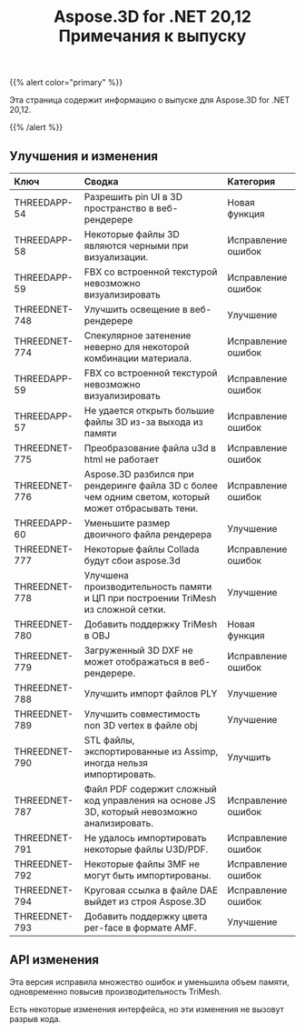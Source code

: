 ﻿---
title: Aspose.3D for .NET 20,12 Примечания к выпуску
type: docs
weight: 5
url: /ru/net/aspose-3d-for-net-20-12-release-notes/
---
{{% alert color="primary" %}}

Эта страница содержит информацию о выпуске для Aspose.3D for .NET 20,12.

{{% /alert %}}
## **Улучшения и изменения**

|**Ключ**|**Сводка**|**Категория**|
|:- |:- |:- |
|THREEDAPP-54 |Разрешить pin UI в 3D пространство в веб-рендерере|Новая функция|
|THREEDAPP-58 |Некоторые файлы 3D являются черными при визуализации.|Исправление ошибок|
|THREEDAPP-59 |FBX со встроенной текстурой невозможно визуализировать|Исправление ошибок|
|THREEDNET-748 |Улучшить освещение в веб-рендерере|Улучшение|
|THREEDNET-774 |Спекулярное затенение неверно для некоторой комбинации материала.|Исправление ошибок|
|THREEDAPP-59 |FBX со встроенной текстурой невозможно визуализировать|Исправление ошибок|
|THREEDAPP-57 |Не удается открыть большие файлы 3D из-за выхода из памяти|Исправление ошибок|
|THREEDNET-775 |Преобразование файла u3d в html не работает|Исправление ошибок|
|THREEDNET-776 |Aspose.3D разбился при рендеринге файла 3D с более чем одним светом, который может отбрасывать тени.|Исправление ошибок|
|THREEDAPP-60 |Уменьшите размер двоичного файла рендерера|Улучшение|
|THREEDNET-777 |Некоторые файлы Collada будут сбои aspose.3d|Исправление ошибок|
|THREEDNET-778 |Улучшена производительность памяти и ЦП при построении TriMesh из сложной сетки.|Улучшение|
|THREEDNET-780 |Добавить поддержку TriMesh в OBJ|Новая функция|
|THREEDNET-779 |Загруженный 3D DXF не может отображаться в веб-рендерере.|Исправление ошибок|
|THREEDNET-788 |Улучшить импорт файлов PLY|Улучшение|
|THREEDNET-789 |Улучшить совместимость non 3D vertex в файле obj|Улучшение|
|THREEDNET-790 |STL файлы, экспортированные из Assimp, иногда нельзя импортировать.|Улучшить|
|THREEDNET-787 |Файл PDF содержит сложный код управления на основе JS 3D, который невозможно анализировать.|Исправление ошибок|
|THREEDNET-791 |Не удалось импортировать некоторые файлы U3D/PDF.|Исправление ошибок|
|THREEDNET-792 |Некоторые файлы 3MF не могут быть импортированы.|Исправление ошибок|
|THREEDNET-794 |Круговая ссылка в файле DAE выйдет из строя Aspose.3D|Исправление ошибок|
|THREEDNET-793 |Добавить поддержку цвета per-face в формате AMF.|Улучшение|



## API изменения ##

Эта версия исправила множество ошибок и уменьшила объем памяти, одновременно повысив производительность TriMesh.

Есть некоторые изменения интерфейса, но эти изменения не вызовут разрыв кода.